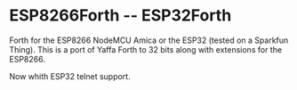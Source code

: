 # ESP8266Forth -- ESP32Forth
Forth for the ESP8266 NodeMCU Amica or the ESP32 (tested on a Sparkfun Thing).
This is a port of Yaffa Forth to 32 bits along with extensions for the ESP8266. 

Now whith ESP32 telnet support.
